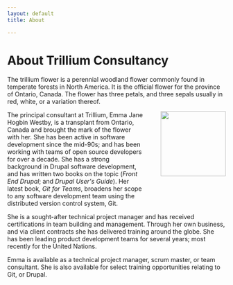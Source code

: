 ```yaml
---
layout: default
title: About

---
```


# About Trillium Consultancy

The trillium flower is a perennial woodland flower commonly found in temperate forests in North America. It is the official flower for the province of Ontario, Canada. The flower has three petals, and three sepals usually in red, white, or a variation thereof.

<img src="/images/trillium.png" style="float: right; padding: 0 0 40px 40px; width: 150px" />

The principal consultant at Trillium, Emma Jane Hogbin Westby, is a transplant from Ontario, Canada and brought the mark of the flower with her. She has been active in software development since the mid-90s; and has been working with teams of open source developers for over a decade. She has a strong background in Drupal software development, and has written two books on the topic (<cite>Front End Drupal</cite>; and <cite>Drupal User's Guide</cite>). Her latest book, <cite>Git for Teams</cite>, broadens her scope to any software development team using the distributed version control system, Git.

She is a sought-after technical project manager and has received certifications in team building and management. Through her own business, and via client contracts she has delivered training around the globe. She has been leading product development teams for several years; most recently for the United Nations.

Emma is available as a technical project manager, scrum master, or team consultant. She is also available for select training opportunities relating to Git, or Drupal.
